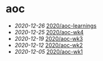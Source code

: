 # aoc
- *2020-12-26* [2020/aoc-learnings](./2020/aoc-learnings)
- *2020-12-25* [2020/aoc-wk4](./2020/aoc-wk4)
- *2020-12-19* [2020/aoc-wk3](./2020/aoc-wk3)
- *2020-12-12* [2020/aoc-wk2](./2020/aoc-wk2)
- *2020-12-05* [2020/aoc-wk1](./2020/aoc-wk1)
